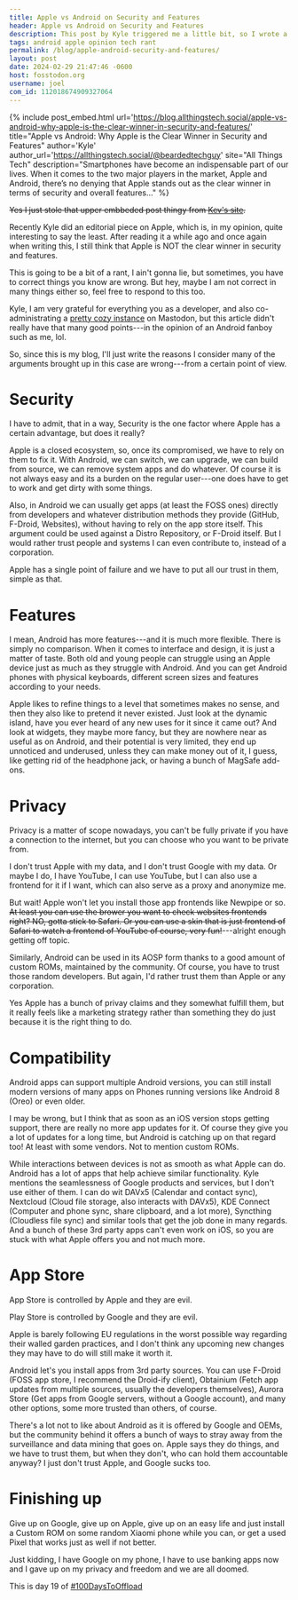 ```yaml
---
title: Apple vs Android on Security and Features
header: Apple vs Android on Security and Features
description: This post by Kyle triggered me a little bit, so I wrote a response with my opinion on the matter
tags: android apple opinion tech rant
permalink: /blog/apple-android-security-and-features/
layout: post
date: 2024-02-29 21:47:46 -0600
host: fosstodon.org
username: joel
com_id: 112018674909327064
---
```


{% include post_embed.html
url='https://blog.allthingstech.social/apple-vs-android-why-apple-is-the-clear-winner-in-security-and-features/'
title="Apple vs Android: Why Apple is the Clear Winner in Security and Features" 
author='Kyle'
author_url='https://allthingstech.social/@beardedtechguy' 
site="All Things Tech" 
description="Smartphones have become an indispensable part of our lives. When it comes to the two major players in the market, Apple and Android, there’s no denying that Apple stands out as the clear winner in terms of security and overall features..."
%}

~~Yes I just stole that upper embbeded post thingy from [Kev's site](https://kevquirk.com).~~

Recently Kyle did an editorial piece on Apple, which is, in my opinion, quite interesting to say the least. After reading it a while ago and once again when writing this, I still think that Apple is NOT the clear winner in security and features.

This is going to be a bit of a rant, I ain't gonna lie, but sometimes, you have to correct things you know are wrong. But hey, maybe I am not correct in many things either so, feel free to respond to this too.

Kyle, I am very grateful for everything you as a developer, and also co-administrating a [pretty cozy instance](https://allthingstech.social) on Mastodon, but this article didn't really have that many good points---in the opinion of an Android fanboy such as me, lol.

So, since this is my blog, I'll just write the reasons I consider many of the arguments brought up in this case are wrong---from a certain point of view.

# Security

I have to admit, that in a way, Security is the one factor where Apple has a certain advantage, but does it really?

Apple is a closed ecosystem, so, once its compromised, we have to rely on them to fix it. With Android, we can switch, we can upgrade, we can build from source, we can remove system apps and do whatever. Of course it is not always easy and its a burden on the regular user---one does have to get to work and get dirty with some things.

Also, in Android we can usually get apps (at least the FOSS ones) directly from developers and whatever distribution methods they provide (GitHub, F-Droid, Websites), without having to rely on the app store itself. This argument could be used against a Distro Repository, or F-Droid itself. But I would rather trust people and systems I can even contribute to, instead of a corporation. 

Apple has a single point of failure and we have to put all our trust in them, simple as that.

# Features

I mean, Android has more features---and it is much more flexible. There is simply no comparison. When it comes to interface and design, it is just a matter of taste. Both old and young people can struggle using an Apple device just as much as they struggle with Android. And you can get Android phones with physical keyboards, different screen sizes and features according to your needs.

Apple likes to refine things to a level that sometimes makes no sense, and then they also like to pretend it never existed. Just look at the dynamic island, have you ever heard of any new uses for it since it came out? And look at widgets, they maybe more fancy, but they are nowhere near as useful as on Android, and their potential is very limited, they end up unnoticed and underused, unless they can make money out of it, I guess, like getting rid of the headphone jack, or having a bunch of MagSafe add-ons.

# Privacy

Privacy is a matter of scope nowadays, you can't be fully private if you have a connection to the internet, but you can choose who you want to be private from.

I don't trust Apple with my data, and I don't trust Google with my data. Or maybe I do, I have YouTube, I can use YouTube, but I can also use a frontend for it if I want, which can also serve as a proxy and anonymize me. 

But wait! Apple won't let you install those app frontends like Newpipe or so. ~~At least you can use the brower you want to check websites frontends right? NO, gotta stick to Safari. Or you can use a skin that is just frontend of Safari to watch a frontend of YouTube of course, very fun!~~---alright enough getting off topic.

Similarly, Android can be used in its AOSP form thanks to a good amount of custom ROMs, maintained by the community. Of course, you have to trust those random developers. But again, I'd rather trust them than Apple or any corporation.

Yes Apple has a bunch of privay claims and they somewhat fulfill them, but it really feels like a marketing strategy rather than something they do just because it is the right thing to do.

# Compatibility

Android apps can support multiple Android versions, you can still install modern versions of many apps on Phones running versions like Android 8 (Oreo) or even older.

I may be wrong, but I think that as soon as an iOS version stops getting support, there are really no more app updates for it. Of course they give you a lot of updates for a long time, but Android is catching up on that regard too! At least with some vendors. Not to mention custom ROMs.

While interactions between devices is not as smooth as what Apple can do. Android has a lot of apps that help achieve similar functionality. Kyle mentions the seamlessness of Google products and services, but I don't use either of them. I can do wit DAVx5 (Calendar and contact sync), Nextcloud (Cloud file storage, also interacts with DAVx5), KDE Connect (Computer and phone sync, share clipboard, and a lot more), Syncthing (Cloudless file sync) and similar tools that get the job done in many regards. And a bunch of these 3rd party apps can't even work on iOS, so you are stuck with what Apple offers you and not much more.

# App Store

App Store is controlled by Apple and they are evil.

Play Store is controlled by Google and they are evil.

Apple is barely following EU regulations in the worst possible way regarding their walled garden practices, and I don't think any upcoming new changes they may have to do will still make it worth it.

Android let's you install apps from 3rd party sources. You can use F-Droid (FOSS app store, I recommend the Droid-ify client), Obtainium (Fetch app updates from multiple sources, usually the developers themselves), Aurora Store (Get apps from Google servers, without a Google account), and many other options, some more trusted than others, of course.

There's a lot not to like about Android as it is offered by Google and OEMs, but the community behind it offers a bunch of ways to stray away from the surveillance and data mining that goes on. Apple says they do things, and we have to trust them, but when they don't, who can hold them accountable anyway? I just don't trust Apple, and Google sucks too.

# Finishing up

Give up on Google, give up on Apple, give up on an easy life and just install a Custom ROM on some random Xiaomi phone while you can, or get a used Pixel that works just as well if not better.

Just kidding, I have Google on my phone, I have to use banking apps now and I gave up on my privacy and freedom and we are all doomed.

This is day 19 of [#100DaysToOffload](https://100daystooffload.com)
